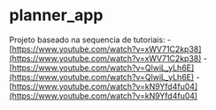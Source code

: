 # planner_app

Projeto baseado na sequencia de tutoriais:
    - [https://www.youtube.com/watch?v=xWV71C2kp38](https://www.youtube.com/watch?v=xWV71C2kp38)
    - [https://www.youtube.com/watch?v=QlwiL_yLh6E](https://www.youtube.com/watch?v=QlwiL_yLh6E)
    - [https://www.youtube.com/watch?v=kN9Yfd4fu04](https://www.youtube.com/watch?v=kN9Yfd4fu04)